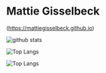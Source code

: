 # Mattie Gisselbeck

(https://mattiegisselbeck.github.io)


![github stats](https://github-readme-stats.vercel.app/api?username=mattiegisselbeck&show_icons=true)


![Top Langs](https://github-readme-stats.vercel.app/api/top-langs/?username=mattiegisselbeck&langs_count=3&hide=go,html,css,tex)

![Top Langs](https://github-readme-stats.vercel.app/api/top-langs/?username=mattiegisselbeck&langs_count=5)

 
